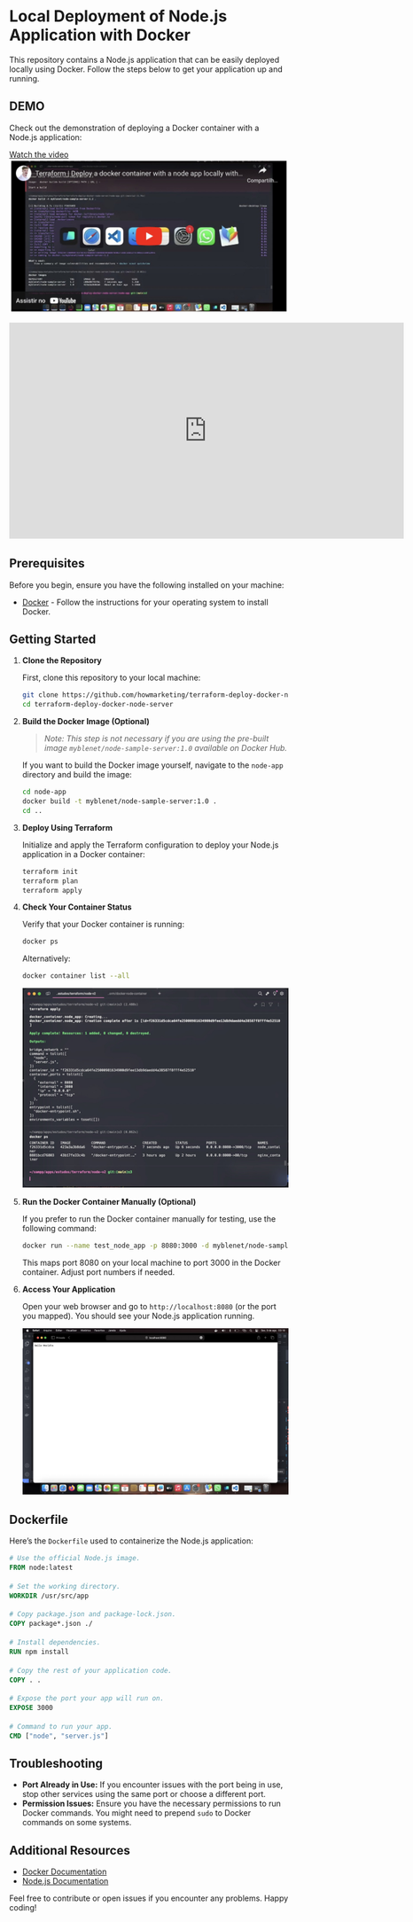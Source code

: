 # Local Deployment of Node.js Application with Docker

This repository contains a Node.js application that can be easily deployed locally using Docker. Follow the steps below to get your application up and running.

## DEMO

Check out the demonstration of deploying a Docker container with a Node.js application:

[Watch the video](https://www.youtube.com/watch?v=cyNWolqg7Z8)
![video-demo](video.jpeg)

<iframe width="712" height="390" src="https://www.youtube.com/embed/cyNWolqg7Z8" title="Deploy a Docker Container with a Node.js App Locally" frameborder="0" allow="accelerometer; autoplay; clipboard-write; encrypted-media; gyroscope; picture-in-picture; web-share" referrerpolicy="strict-origin-when-cross-origin" allowfullscreen></iframe>

## Prerequisites

Before you begin, ensure you have the following installed on your machine:

- [Docker](https://docs.docker.com/get-docker/) - Follow the instructions for your operating system to install Docker.

## Getting Started

1. **Clone the Repository**

   First, clone this repository to your local machine:

   ```bash
   git clone https://github.com/howmarketing/terraform-deploy-docker-node-server.git
   cd terraform-deploy-docker-node-server
   ```

2. **Build the Docker Image (Optional)**

   > _Note: This step is not necessary if you are using the pre-built image `myblenet/node-sample-server:1.0` available on Docker Hub._

   If you want to build the Docker image yourself, navigate to the `node-app` directory and build the image:

   ```bash
   cd node-app
   docker build -t myblenet/node-sample-server:1.0 .
   cd ..
   ```

3. **Deploy Using Terraform**

   Initialize and apply the Terraform configuration to deploy your Node.js application in a Docker container:

   ```bash
   terraform init
   terraform plan
   terraform apply
   ```

4. **Check Your Container Status**

   Verify that your Docker container is running:

   ```bash
   docker ps
   ```

   Alternatively:

   ```bash
   docker container list --all
   ```

   ![Container Status](1.jpeg)

5. **Run the Docker Container Manually (Optional)**

   If you prefer to run the Docker container manually for testing, use the following command:

   ```bash
   docker run --name test_node_app -p 8080:3000 -d myblenet/node-sample-server:1.0
   ```

   This maps port 8080 on your local machine to port 3000 in the Docker container. Adjust port numbers if needed.

6. **Access Your Application**

   Open your web browser and go to `http://localhost:8080` (or the port you mapped). You should see your Node.js application running.

   ![Application Running](2.jpeg)

## Dockerfile

Here’s the `Dockerfile` used to containerize the Node.js application:

```dockerfile
# Use the official Node.js image.
FROM node:latest

# Set the working directory.
WORKDIR /usr/src/app

# Copy package.json and package-lock.json.
COPY package*.json ./

# Install dependencies.
RUN npm install

# Copy the rest of your application code.
COPY . .

# Expose the port your app will run on.
EXPOSE 3000

# Command to run your app.
CMD ["node", "server.js"]
```

## Troubleshooting

- **Port Already in Use:** If you encounter issues with the port being in use, stop other services using the same port or choose a different port.
- **Permission Issues:** Ensure you have the necessary permissions to run Docker commands. You might need to prepend `sudo` to Docker commands on some systems.

## Additional Resources

- [Docker Documentation](https://docs.docker.com/)
- [Node.js Documentation](https://nodejs.org/en/docs/)

Feel free to contribute or open issues if you encounter any problems. Happy coding!
